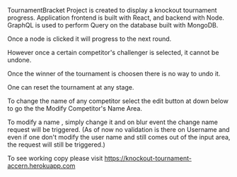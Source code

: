 TournamentBracket Project is created to display a knockout tournament progress.
    Application frontend is built with React, and backend with Node.
    GraphQL is used to perform Query on the database built with MongoDB. 

Once a node is clicked it will progress to the next round.

However once a certain competitor's challenger is selected, it cannot be undone.

Once the winner of the tournament is choosen there is no way to undo it.

One can reset the tournament at any stage.

To change the name of any competitor select the edit button at down below to go the the Modify Competitor's Name Area.

To modify a name , simply change it and on blur event the change name request will be triggered.
(As of now no validation is there on Username and even if one don't modify the user name and still comes out of the input area, the request will still be triggered.)

To see working copy please visit
https://knockout-tournament-accern.herokuapp.com